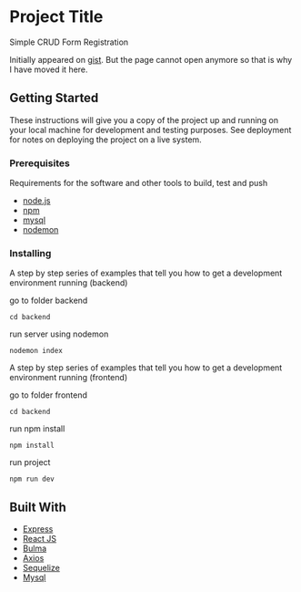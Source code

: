 # Project Title

Simple CRUD Form Registration


Initially appeared on
[gist](https://gist.github.com/PurpleBooth/109311bb0361f32d87a2). But the page cannot open anymore so that is why I have moved it here.

## Getting Started

These instructions will give you a copy of the project up and running on
your local machine for development and testing purposes. See deployment
for notes on deploying the project on a live system.

### Prerequisites

Requirements for the software and other tools to build, test and push 
- [node.js](https://nodejs.org/en/)
- [npm](https://docs.npmjs.com/downloading-and-installing-node-js-and-npm)
- [mysql](https://dev.mysql.com/downloads/installer/)
- [nodemon](https://www.npmjs.com/package/nodemon)


### Installing

A step by step series of examples that tell you how to get a development
environment running (backend)

go to folder backend
 
    cd backend

run server using nodemon
 
    nodemon index

A step by step series of examples that tell you how to get a development
environment running (frontend)

go to folder frontend

    cd backend

run npm install

    npm install

run project

    npm run dev


## Built With

  - [Express](https://expressjs.com/) 
  - [React JS](https://vitejs.dev/blog/announcing-vite2.html)
  - [Bulma](https://bulma.io/)
  - [Axios](https://axios-http.com/docs/intro)
  - [Sequelize](https://sequelize.org/)
  - [Mysql](https://dev.mysql.com/downloads/installer/)



